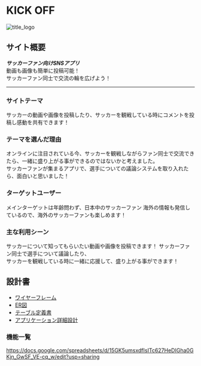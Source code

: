 # KICK OFF
![title_logo](https://user-images.githubusercontent.com/60803909/80861112-6333fd00-8ca7-11ea-839d-875696220a97.png)


## サイト概要
***サッカーファン向けSNSアプリ***  
動画も画像も簡単に投稿可能！  
サッカーファン同士で交流の輪を広げよう！
___
### サイトテーマ
サッカーの動画や画像を投稿したり、サッカーを観戦している時にコメントを投稿し感動を共有できます！

### テーマを選んだ理由
オンラインに注目されている今、サッカーを観戦しながらファン同士で交流できたら、一緒に盛り上がる事ができるのではないかと考えました。  
サッカーファンが集まるアプリで、選手についての議論システムを取り入れたら、面白いと思いました！

### ターゲットユーザー
メインターゲットは年齢問わず、日本中のサッカーファン
海外の情報も発信しているので、海外のサッカーファンも楽しめます！

### 主な利用シーン
サッカーについて知ってもらいたい動画や画像を投稿できます！
サッカーファン同士で選手について議論したり、  
サッカーを観戦している時に一緒に応援して、盛り上がる事ができます！

## 設計書
* [ワイヤーフレーム](https://drive.google.com/file/d/1aBQ29jCYAJe_NZ_mZ2mDVOe05G_1blOP/view?usp=sharing)
* [ER図](https://drive.google.com/file/d/1HVkDT3mMaUkkMYAXb5uy0N2CoeR4-4Hu/view?usp=sharing)
* [テーブル定義書](https://drive.google.com/file/d/1DikPTDEYlSs8mni5Slf6X9xOmMAiKotg/view?usp=sharing)
* [アプリケーション詳細設計](https://drive.google.com/file/d/1cBkrl9RQueWzjc7VC8aspkAeDqkX_6rY/view?usp=sharing)

### 機能一覧
<https://docs.google.com/spreadsheets/d/15GK5umsxdfIsITc627HeDIGha0GKjn_GwSF_VE-cq_w/edit?usp=sharing>

